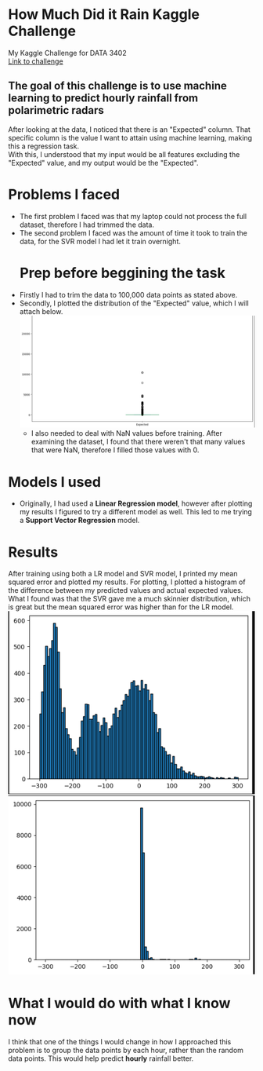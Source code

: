 # How Much Did it Rain Kaggle Challenge  
My Kaggle Challenge for DATA 3402  
[Link to challenge](https://www.kaggle.com/competitions/how-much-did-it-rain-ii/overview/evaluation)
## The goal of this challenge is to use machine learning to predict hourly rainfall from polarimetric radars ##   
After looking at the data, I noticed that there is an "Expected" column. That specific column is the value I want to attain using machine learning, making this a regression task.   
With this, I understood that my input would be all features excluding the "Expected" value, and my output would be the "Expected".  
# Problems I faced  
- The first problem I faced was that my laptop could not process the full dataset, therefore I had trimmed the data.  
- The second problem I faced was the amount of time it took to train the data, for the SVR model I had let it train overnight.
  # Prep before beggining the task
- Firstly I had to trim the data to 100,000 data points as stated above.
- Secondly, I plotted the distribution of the "Expected" value, which I will attach below.
  ![](expected.png)
  - I also needed to deal with NaN values before training. After examining the dataset, I found that there weren't that many values that were NaN, therefore I filled those values with 0.
# Models I used  
 - Originally, I had used a **Linear Regression model**, however after plotting my results I figured to try a different model as well. This led to me trying a **Support Vector Regression** model.
# Results  
After training using both a LR model and SVR model, I printed my mean squared error and plotted my results. For plotting, I plotted a histogram of the difference between my predicted values and actual expected values.  
What I found was that the SVR gave me a much skinnier distribution, which is great but the mean squared error was higher than for the LR model. 
![Linear Regression Distribution](LinearRegression.png) ![Support Vector Regression Distribution](SVR.png)
# What I would do with what I know now
I think that one of the things I would change in how I approached this problem is to group the data points by each hour, rather than the random data points. This would help predict **hourly** rainfall better. 
